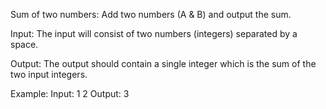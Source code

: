 Sum of two numbers: Add two numbers (A & B) and output the sum.

Input: The input will consist of two numbers (integers) separated by a space.

Output: The output should contain a single integer which is the sum of the two input integers.

Example:
Input: 1 2
Output: 3
